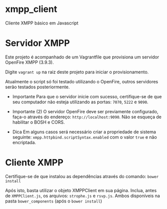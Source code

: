 xmpp_client
===========

Cliente XMPP básico em Javascript


# Servidor XMPP
Este projeto é acompanhado de um Vagrantfile que provisiona
um servidor OpenFire XMPP (3.9.3).

Digite `vagrant up` na raiz deste projeto para iniciar o provisionamento.

Atualmente o script só foi testado utilizando o OpenFire, outros
servidores serão testados posteriormente.

* Importante
Para que o servidor inicie com sucesso, certifique-se de que seu computador
não esteja utilizando as portas: `7070`, `5222` e `9090`.

* Importante (2)
O servidor OpenFire deve ser previamente configurado, faça-o através
do endereço: `http://localhost:9090`. Não se esqueça de habilitar o BOSH e CORS.

* Dica
Em alguns casos será necessário criar a propriedade de sistema seguinte:
`xmpp.httpbind.scriptSyntax.enabled` com o valor `true` e não encriptada.

# Cliente XMPP
Certifique-se de que instalou as dependências através do comando: `bower install`

Após isto, basta utilizar o objeto XMPPClient em sua página.
Inclua, antes de `XMPPClient.js`, os arquivos: `strophe.js` e `rsvp.js`. Ambos
disponíveis na pasta `bower_components` (após o `bower install`)